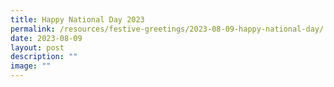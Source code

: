 ```yaml
---
title: Happy National Day 2023
permalink: /resources/festive-greetings/2023-08-09-happy-national-day/
date: 2023-08-09
layout: post
description: ""
image: ""
---
```

